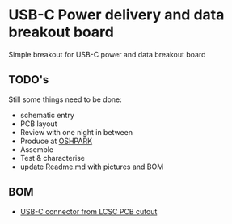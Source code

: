 # USB-C Power delivery and data breakout board
Simple breakout for USB-C power and data breakout board
## TODO's
Still some things need to be done:
* schematic entry 
* PCB layout
* Review with one night in between
* Produce at [OSHPARK](https://oshpark.com/)
* Assemble
* Test & characterise
* update Readme.md with pictures and BOM
## BOM
* [USB-C connector from LCSC PCB cutout](https://lcsc.com/product-detail/USB-Connectors_Korean-Hroparts-Elec-TYPE-C-31-M-13_C223906.html)

